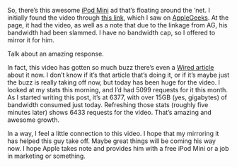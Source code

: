 So, there’s this awesome [iPod Mini][1] ad that’s floating around the ‘net. I initially found the video through [this link][2], which I saw on [AppleGeeks][3]. At the page, it had the video, as well as a note that due to the linkage from AG, his bandwidth had been slammed. I have no bandwidth cap, so I offered to mirror it for him.

Talk about an amazing response.

In fact, this video has gotten so much buzz there’s even a [Wired article][4] about it now. I don’t know if it’s that article that’s doing it, or if it’s maybe just the buzz is really taking off now, but today has been huge for the video. I looked at my stats this morning, and I’d had 5099 requests for it this month. As I started writing this post, it’s at 6377, with over 15GB (yes, gigabytes) of bandwidth consumed just today. Refreshing those stats (roughly five minutes later) shows 6433 requests for the video. That’s amazing and awesome growth.

In a way, I feel a little connection to this video. I hope that my mirroring it has helped this guy take off. Maybe great things will be coming his way now. I hope Apple takes note and provides him with a free iPod Mini or a job in marketing or something.

 [1]: http://www.randomthink.net/video/misc/wipod.mov
 [2]: http://www.gomotron.com/ipod.html
 [3]: http://www.applegeeks.com/
 [4]: http://www.wired.com/news/mac/0,2125,66001,00.html